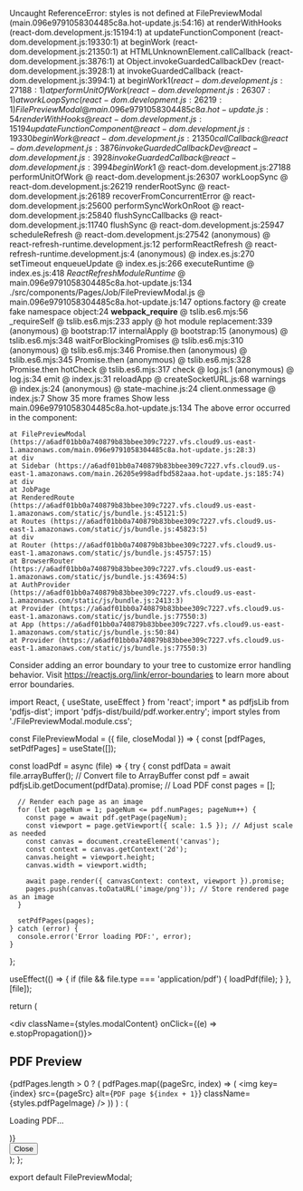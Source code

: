 Uncaught ReferenceError: styles is not defined
    at FilePreviewModal (main.096e9791058304485c8a.hot-update.js:54:16)
    at renderWithHooks (react-dom.development.js:15194:1)
    at updateFunctionComponent (react-dom.development.js:19330:1)
    at beginWork (react-dom.development.js:21350:1)
    at HTMLUnknownElement.callCallback (react-dom.development.js:3876:1)
    at Object.invokeGuardedCallbackDev (react-dom.development.js:3928:1)
    at invokeGuardedCallback (react-dom.development.js:3994:1)
    at beginWork$1 (react-dom.development.js:27188:1)
    at performUnitOfWork (react-dom.development.js:26307:1)
    at workLoopSync (react-dom.development.js:26219:1)
FilePreviewModal @ main.096e9791058304485c8a.hot-update.js:54
renderWithHooks @ react-dom.development.js:15194
updateFunctionComponent @ react-dom.development.js:19330
beginWork @ react-dom.development.js:21350
callCallback @ react-dom.development.js:3876
invokeGuardedCallbackDev @ react-dom.development.js:3928
invokeGuardedCallback @ react-dom.development.js:3994
beginWork$1 @ react-dom.development.js:27188
performUnitOfWork @ react-dom.development.js:26307
workLoopSync @ react-dom.development.js:26219
renderRootSync @ react-dom.development.js:26189
recoverFromConcurrentError @ react-dom.development.js:25600
performSyncWorkOnRoot @ react-dom.development.js:25840
flushSyncCallbacks @ react-dom.development.js:11740
flushSync @ react-dom.development.js:25947
scheduleRefresh @ react-dom.development.js:27542
(anonymous) @ react-refresh-runtime.development.js:12
performReactRefresh @ react-refresh-runtime.development.js:4
(anonymous) @ index.es.js:270
setTimeout
enqueueUpdate @ index.es.js:266
executeRuntime @ index.es.js:418
$ReactRefreshModuleRuntime$ @ main.096e9791058304485c8a.hot-update.js:134
./src/components/Pages/Job/FilePreviewModal.js @ main.096e9791058304485c8a.hot-update.js:147
options.factory @ create fake namespace object:24
__webpack_require__ @ tslib.es6.mjs:56
_requireSelf @ tslib.es6.mjs:233
apply @ hot module replacement:339
(anonymous) @ bootstrap:17
internalApply @ bootstrap:15
(anonymous) @ tslib.es6.mjs:348
waitForBlockingPromises @ tslib.es6.mjs:310
(anonymous) @ tslib.es6.mjs:346
Promise.then
(anonymous) @ tslib.es6.mjs:345
Promise.then
(anonymous) @ tslib.es6.mjs:328
Promise.then
hotCheck @ tslib.es6.mjs:317
check @ log.js:1
(anonymous) @ log.js:34
emit @ index.js:31
reloadApp @ createSocketURL.js:68
warnings @ index.js:24
(anonymous) @ state-machine.js:24
client.onmessage @ index.js:7
Show 35 more frames
Show less
main.096e9791058304485c8a.hot-update.js:134 The above error occurred in the <FilePreviewModal> component:

    at FilePreviewModal (https://a6adf01bb0a740879b83bbee309c7227.vfs.cloud9.us-east-1.amazonaws.com/main.096e9791058304485c8a.hot-update.js:28:3)
    at div
    at Sidebar (https://a6adf01bb0a740879b83bbee309c7227.vfs.cloud9.us-east-1.amazonaws.com/main.26205e998adfbd582aaa.hot-update.js:185:74)
    at div
    at JobPage
    at RenderedRoute (https://a6adf01bb0a740879b83bbee309c7227.vfs.cloud9.us-east-1.amazonaws.com/static/js/bundle.js:45121:5)
    at Routes (https://a6adf01bb0a740879b83bbee309c7227.vfs.cloud9.us-east-1.amazonaws.com/static/js/bundle.js:45823:5)
    at div
    at Router (https://a6adf01bb0a740879b83bbee309c7227.vfs.cloud9.us-east-1.amazonaws.com/static/js/bundle.js:45757:15)
    at BrowserRouter (https://a6adf01bb0a740879b83bbee309c7227.vfs.cloud9.us-east-1.amazonaws.com/static/js/bundle.js:43694:5)
    at AuthProvider (https://a6adf01bb0a740879b83bbee309c7227.vfs.cloud9.us-east-1.amazonaws.com/static/js/bundle.js:2413:3)
    at Provider (https://a6adf01bb0a740879b83bbee309c7227.vfs.cloud9.us-east-1.amazonaws.com/static/js/bundle.js:77550:3)
    at App (https://a6adf01bb0a740879b83bbee309c7227.vfs.cloud9.us-east-1.amazonaws.com/static/js/bundle.js:50:84)
    at Provider (https://a6adf01bb0a740879b83bbee309c7227.vfs.cloud9.us-east-1.amazonaws.com/static/js/bundle.js:77550:3)

Consider adding an error boundary to your tree to customize error handling behavior.
Visit https://reactjs.org/link/error-boundaries to learn more about error boundaries.





import React, { useState, useEffect } from 'react';
import * as pdfjsLib from 'pdfjs-dist';
import 'pdfjs-dist/build/pdf.worker.entry';
import styles from './FilePreviewModal.module.css';

const FilePreviewModal = ({ file, closeModal }) => {
  const [pdfPages, setPdfPages] = useState([]);

  const loadPdf = async (file) => {
    try {
      const pdfData = await file.arrayBuffer(); // Convert file to ArrayBuffer
      const pdf = await pdfjsLib.getDocument(pdfData).promise; // Load PDF
      const pages = [];

      // Render each page as an image
      for (let pageNum = 1; pageNum <= pdf.numPages; pageNum++) {
        const page = await pdf.getPage(pageNum);
        const viewport = page.getViewport({ scale: 1.5 }); // Adjust scale as needed
        const canvas = document.createElement('canvas');
        const context = canvas.getContext('2d');
        canvas.height = viewport.height;
        canvas.width = viewport.width;

        await page.render({ canvasContext: context, viewport }).promise;
        pages.push(canvas.toDataURL('image/png')); // Store rendered page as an image
      }

      setPdfPages(pages);
    } catch (error) {
      console.error('Error loading PDF:', error);
    }
  };

  useEffect(() => {
    if (file && file.type === 'application/pdf') {
      loadPdf(file);
    }
  }, [file]);

  return (
    <div className={styles.modalOverlay} onClick={closeModal}>
      <div className={styles.modalContent} onClick={(e) => e.stopPropagation()}>
        <h2>PDF Preview</h2>
        <div className={styles.pdfContainer}>
          {pdfPages.length > 0 ? (
            pdfPages.map((pageSrc, index) => (
              <img
                key={index}
                src={pageSrc}
                alt={`PDF page ${index + 1}`}
                className={styles.pdfPageImage}
              />
            ))
          ) : (
            <p>Loading PDF...</p>
          )}
        </div>
        <button onClick={closeModal} className={styles.closeButton}>Close</button>
      </div>
    </div>
  );
};

export default FilePreviewModal;
